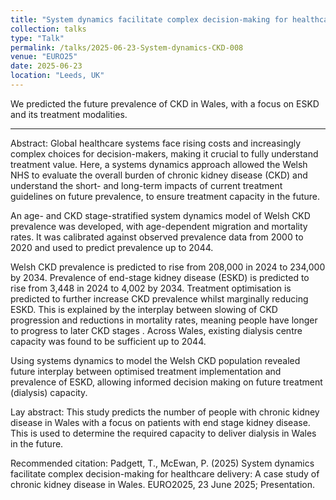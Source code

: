 ```yaml
---
title: "System dynamics facilitate complex decision-making for healthcare delivery: A case study of chronic kidney disease in Wales"
collection: talks
type: "Talk"
permalink: /talks/2025-06-23-System-dynamics-CKD-008
venue: "EURO25"
date: 2025-06-23
location: "Leeds, UK"
---
```


We predicted the future prevalence of CKD in Wales, with a focus on ESKD and its treatment modalities. 

---

Abstract:
Global healthcare systems face rising costs and increasingly complex choices for decision-makers, making it crucial to fully understand treatment value. Here, a systems dynamics approach allowed the Welsh NHS to evaluate the overall burden of chronic kidney disease (CKD) and understand the short- and long-term impacts of current treatment guidelines on future prevalence, to ensure treatment capacity in the future.

An age- and CKD stage-stratified system dynamics model of Welsh CKD prevalence was developed, with age-dependent migration and mortality rates. It was calibrated against observed prevalence data from 2000 to 2020 and used to predict prevalence up to 2044.

Welsh CKD prevalence is predicted to rise from 208,000 in 2024 to 234,000 by 2034. Prevalence of end-stage kidney disease (ESKD) is predicted to rise from 3,448 in 2024 to 4,002 by 2034. Treatment optimisation is predicted to further increase CKD prevalence whilst marginally reducing ESKD. This is explained by the interplay between slowing of CKD progression and reductions in mortality rates, meaning people have longer to progress to later CKD stages . Across Wales, existing dialysis centre capacity was found to be sufficient up to 2044.

Using systems dynamics to model the Welsh CKD population revealed future interplay between optimised treatment implementation and prevalence of ESKD, allowing informed decision making on future treatment (dialysis) capacity. 


Lay abstract: This study predicts the number of people with chronic kidney disease in Wales with a focus on patients with end stage kidney disease. This is used to determine the required capacity to deliver dialysis in Wales in the future. 

Recommended citation: Padgett, T., McEwan, P. (2025) System dynamics facilitate complex decision-making for healthcare delivery: A case study of chronic kidney disease in Wales. EURO2025, 23 June 2025; Presentation.